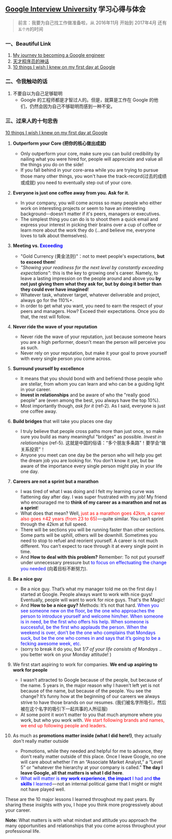 ## [Google Interview University](https://github.com/AndrewZcc/google-interview-university) 学习心得与体会

> 前言：我要为自己找工作做准备啦，从 2016年11月 开始到 2017年4月 还有`五个月`的时间

### 一、Beautiful Link
1. [My journey to becoming a Google engineer](https://googleyasheck.com/)
2. [天才程序员的神话](https://www.youtube.com/watch?v=0SARbwvhupQ)
3. [10 things I wish I knew on my first day at Google](https://medium.com/@moonstorming/10-things-i-wish-i-knew-on-my-first-day-at-google-107581d87286#.tx0y0bnsm)

### 二、令我触动的话
1. 不要自以为自己足够聪明
	- Google 的工程师都是才智过人的。但是，就算是工作在 Google 的他们，仍然会因为自己不够聪明而感到一种不安。

### 三、过来人的十句忠告
[10 things I wish I knew on my first day at Google](https://medium.com/@moonstorming/10-things-i-wish-i-knew-on-my-first-day-at-google-107581d87286#.tx0y0bnsm)

1. **Outperform your Core (把你的核心做出成就)**
	* Only outperform your core, make sure you can build credibility by nailing what you were hired for, people will appreciate and value all the things you do on the side!
	* If you fall behind in your core-area while you are trying to pursue those many other things, you won't have the track-record(过去的成绩或成就) you need to eventually step out of your core.

2. **Everyone is just one coffee away from you. Ask for it.**
	* In your company, you will come across so many people who either work on interesting projects or seem to have an interesting background--doesn't matter if it's peers, managers or executives. 
	* The simplest thing you can do is to shoot them a quick email and express your interest in picking their brains over a cup of coffee or learn more about the work they do (...and believe me, everyone loves to talk about themselves).

3. **Meeting vs. <font color="blue">Exceeding</font>**
	* "Gold Currency (黄金法则)"：not to meet people's expectations, **but to exceed them**!
	* *"Showing your readiness for the next level by constantly exceeding expectations"*: this is the key to growing one's career. Namely, to leave a lasting impression on the people around and above you **by not just giving them what they ask for, but by doing it better than they could ever have imagined**!
	* Whatever task, whatever target, whatever deliverable and project, always go for the 110%+.
	* In order to get what you want, you need to earn the respect of your peers and managers. How? Exceed their expectations. Once you do that, the rest will follow.

4. **Never ride the wave of your reputation**
	* Never ride the wave of your reputation, just because someone hears you are a high performer, doesn't mean the person will perceive you as such.
	* Never rely on your reputation, but make it your goal to prove yourself with every single person you come across.
	
5. **Surround yourself by excellence**
	* It means that you should bond with and befriend those people who are stellar, from whom you can learn and who can be a guiding light in your career.
	* **Invest in relationships** and be aware of who the "really good people" are (even among the best, you always have the top 10%).
	* Most importantly though, *ask for it* (ref-2). As I said, everyone is just one coffee away.
	
6. **Build bridges** that will take you places one day
	* I truly believe that people cross paths more than just once, so make sure you build as many meaningful "bridges" as possible. *Invest in relationships* (ref-5). 这就是中国的俗语：“多个朋友多条路”！要学会“做关系投资”！
	* Anyone you meet can one day be the person who will help you get the dream job you are looking for. You don’t know it yet, but be aware of the importance every single person might play in your life one day.
	
7. **Careers are not a sprint but a marathon**
	* I was tired of what I was doing and I felt my learning curve was flattening day after day. I was super frustrated with my job! My friend who encouraged me to **think of my career as a marathon and not as a sprint**!
	* What does that mean? Well, <font color="red">just as a marathon goes 42km, a career also goes ±42 years (from 23 to 65)</font> — quite similar. You can’t sprint through the 42km at full speed. 
	* There will be sections you will be running faster than other sections. Some parts will be uphill, others will be downhill. Sometimes you need to stop to refuel and reorient yourself. A career is not much different. You can’t expect to race through it at every single point in time.
	* And **How to deal with this problem?** Remember: To not put yourself under unnecessary pressure but <font color="blue">to focus on effectuating the change you needed</font> (向着目标不断努力).
	
8. **Be a nice guy**
	* Be a nice guy. That’s what my manager told me on the first day I started at Google. People always want to work with nice guys! Eventually, people will want to work for nice guys. That's the Magic!
	* And **How to be a nice guy?** Methods: It’s not that hard. <font color="blue">When you see someone new on the floor, be the one who approaches the person to introduce yourself and welcome him/her. When someone is in need, be the first who offers his help. When someone is successful, be the first who applauds the person. When the weekend is over, don’t be the one who complains that Mondays suck, but be the one who comes in and says that it’s going to be a fecking awesome week, etc</font>.
	* (sorry to break it do you, but *1/7 of your life consists of Mondays* .. you better work on your Monday attitude! )
	
9. We first start aspiring to work for companies. **We end up aspiring to work for people**
	* I wasn’t attracted to Google because of the people, but because of the name. 5 years in, the major reason why I haven’t left yet is not because of the name, but because of the people. You see the change? It’s funny how at the beginning of our careers we always strive to have those brands on our resumes. (我们被名字所吸引，然后被在这个名字的吸引下一起共事的人所征服)
	* At some point it won’t matter to you that much anymore where you work, but who you work with. <font color="red">We start following brands and names, we end up following people and leaders</font>.
	
10. As much as **promotions matter inside (what I did here!)**, they actually don't really matter outside
	* Promotions, while they needed and helpful for me to advance, they don't really matter outside of this place. Once I leave Google, no one will care about whether I'm an “Associate Market Analyst,” a “Level 5” or “whatever the hierarchy at your company is called.” **The day I leave Google, all that matters is what I did here**.
	* <font color="blue">What will matter is **my work experience**, **the impact** I had and **the skills** I learned</font> — not an internal political game that I might or might not have played well.

These are the 10 major lessons I learned throughout my past years. By sharing these insights with you, I hope you think more progressively about your career. 

**Note:** What matters is with what mindset and attitude you approach the many opportunities and relationships that you come across throughout your professional life.
